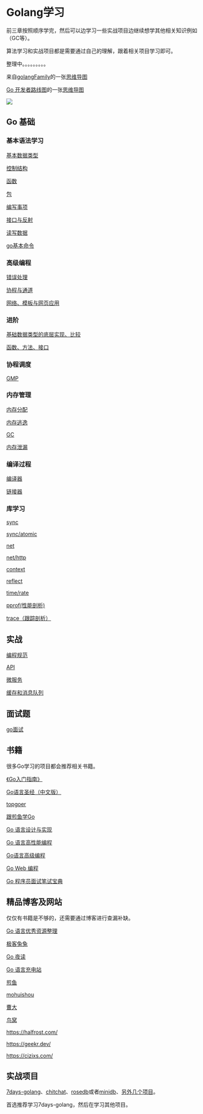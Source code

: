 # Golang学习

前三章按照顺序学完，然后可以边学习一些实战项目边继续想学其他相关知识例如（GC等）。

算法学习和实战项目都是需要通过自己的理解，跟着相关项目学习即可。

整理中。。。。。。。。。

来自[golangFamily](https://github.com/xiaobaiTech/golangFamily)的一张[思维导图](https://camo.githubusercontent.com/a036daa2ee9367a2145c0ac84550dc9c2f3b2cd63eb71b6b9361948c2fcaa97c/68747470733a2f2f63646e2e6a7364656c6976722e6e65742f67682f7869616f626169546563682f696d6167652f2545352539302538452545372541422541462545362538382539302545392539352542462545382542372541462545372542412542462e706e67)

[Go 开发者路线图](https://github.com/Alikhll/golang-developer-roadmap)的一张[思维导图](https://raw.githubusercontent.com/Alikhll/golang-developer-roadmap/master/i18n/zh-CN/golang-developer-roadmap-zh-CN.png)

![](https://raw.githubusercontent.com/Alikhll/golang-developer-roadmap/master/i18n/zh-CN/golang-developer-roadmap-zh-CN.png)

## Go 基础

### 基本语法学习

[基本数据类型](https://github.com/Simin-hub/Golang-Learning-and-Interview/blob/main/Go/%E5%9F%BA%E7%A1%80/%E5%9F%BA%E6%9C%AC%E8%AF%AD%E6%B3%95.md#%E4%B8%80%E6%95%B0%E6%8D%AE%E7%B1%BB%E5%9E%8B)

[控制结构](https://github.com/Simin-hub/Golang-Learning-and-Interview/blob/main/Go/%E5%9F%BA%E7%A1%80/%E5%9F%BA%E6%9C%AC%E8%AF%AD%E6%B3%95.md#%E4%BA%8C%E6%8E%A7%E5%88%B6%E7%BB%93%E6%9E%84)

[函数](https://github.com/Simin-hub/Golang-Learning-and-Interview/blob/main/Go/%E5%9F%BA%E7%A1%80/%E5%9F%BA%E6%9C%AC%E8%AF%AD%E6%B3%95.md#%E4%B8%89%E5%87%BD%E6%95%B0)

[包](https://github.com/Simin-hub/Golang-Learning-and-Interview/blob/main/Go/%E5%9F%BA%E7%A1%80/%E5%9F%BA%E6%9C%AC%E8%AF%AD%E6%B3%95.md#%E5%9B%9B%E5%8C%85)

[编写事项](https://github.com/Simin-hub/Golang-Learning-and-Interview/blob/main/Go/%E5%9F%BA%E7%A1%80/%E5%9F%BA%E6%9C%AC%E8%AF%AD%E6%B3%95.md#%E4%BA%94%E7%BC%96%E5%86%99%E6%B3%A8%E6%84%8F%E4%BA%8B%E9%A1%B9)

[接口与反射](https://github.com/Simin-hub/Golang-Learning-and-Interview/blob/main/Go/%E5%9F%BA%E7%A1%80/%E5%9F%BA%E6%9C%AC%E8%AF%AD%E6%B3%95.md#%E5%85%AD%E6%8E%A5%E5%8F%A3%E4%B8%8E%E5%8F%8D%E5%B0%84)

[读写数据](https://github.com/Simin-hub/Golang-Learning-and-Interview/blob/main/Go/%E5%9F%BA%E7%A1%80/%E5%9F%BA%E6%9C%AC%E8%AF%AD%E6%B3%95.md#%E4%B8%83%E8%AF%BB%E5%86%99%E6%95%B0%E6%8D%AE)

[go基本命令](https://github.com/Simin-hub/Golang-Learning-and-Interview/blob/main/Go/%E5%9F%BA%E7%A1%80/go%E5%91%BD%E4%BB%A4.md)

### 高级编程

[错误处理](https://github.com/Simin-hub/Golang-Learning-and-Interview/blob/main/Go/%E5%9F%BA%E7%A1%80/%E9%AB%98%E7%BA%A7%E7%BC%96%E7%A8%8B.md#%E4%B8%80%E9%94%99%E8%AF%AF%E5%A4%84%E7%90%86)

[协程与通道](https://github.com/Simin-hub/Golang-Learning-and-Interview/blob/main/Go/%E5%9F%BA%E7%A1%80/%E9%AB%98%E7%BA%A7%E7%BC%96%E7%A8%8B.md#%E4%BA%8C%E5%8D%8F%E7%A8%8B%E5%92%8C%E9%80%9A%E9%81%93)

[网络、模板与网页应用](https://github.com/Simin-hub/Golang-Learning-and-Interview/blob/main/Go/%E5%9F%BA%E7%A1%80/%E9%AB%98%E7%BA%A7%E7%BC%96%E7%A8%8B.md#%E4%B8%89%E7%BD%91%E7%BB%9C%E6%A8%A1%E6%9D%BF%E4%B8%8E%E7%BD%91%E9%A1%B5%E5%BA%94%E7%94%A8)

### 进阶

[基础数据类型的底层实现、比较](https://github.com/Simin-hub/Learning-Programming/blob/main/Go/%E8%BF%9B%E9%98%B6/%E5%9F%BA%E7%A1%80%E6%95%B0%E6%8D%AE%E7%B1%BB%E5%9E%8B.md#string%E7%B1%BB%E5%9E%8B)

[函数、方法、接口](https://github.com/Simin-hub/Learning-Programming/blob/main/Go/%E8%BF%9B%E9%98%B6/%E5%9F%BA%E7%A1%80%E6%95%B0%E6%8D%AE%E7%B1%BB%E5%9E%8B.md#%E5%87%BD%E6%95%B0)

### 协程调度

[GMP](https://github.com/Simin-hub/Learning-Programming/blob/main/Go/%E8%BF%9B%E9%98%B6/goroutine.md)

### 内存管理

[内存分配](https://github.com/Simin-hub/Learning-Programming/blob/main/Go/%E8%BF%9B%E9%98%B6/%E5%86%85%E5%AD%98%E7%AE%A1%E7%90%86.md#%E5%86%85%E5%AD%98%E7%AE%A1%E7%90%86)

[内存逃逸](https://github.com/Simin-hub/Learning-Programming/blob/main/Go/%E8%BF%9B%E9%98%B6/%E5%86%85%E5%AD%98%E7%AE%A1%E7%90%86.md#%E5%86%85%E5%AD%98%E7%AE%A1%E7%90%86)

[GC](https://github.com/Simin-hub/Learning-Programming/blob/main/Go/%E8%BF%9B%E9%98%B6/%E5%86%85%E5%AD%98%E7%AE%A1%E7%90%86.md#%E5%86%85%E5%AD%98%E7%AE%A1%E7%90%86)

[内存泄漏](https://github.com/Simin-hub/Learning-Programming/blob/main/Go/%E8%BF%9B%E9%98%B6/%E5%86%85%E5%AD%98%E7%AE%A1%E7%90%86.md#%E5%86%85%E5%AD%98%E7%AE%A1%E7%90%86)

### 编译过程

[编译器](https://github.com/Simin-hub/Learning-Programming/blob/main/Go/%E8%BF%9B%E9%98%B6/%E7%BC%96%E8%AF%91%E8%BF%87%E7%A8%8B.md#%E7%BC%96%E8%AF%91%E5%8E%9F%E7%90%86)

[链接器](https://github.com/Simin-hub/Learning-Programming/blob/main/Go/%E8%BF%9B%E9%98%B6/%E7%BC%96%E8%AF%91%E8%BF%87%E7%A8%8B.md#%E9%93%BE%E6%8E%A5%E8%BF%87%E7%A8%8B)

### 库学习

[sync](https://github.com/Simin-hub/Golang-Learning-and-Interview/blob/main/Go/标准库/sync.md)

[sync/atomic](https://github.com/Simin-hub/Golang-Learning-and-Interview/blob/main/Go/标准库/atomic.md)

[net](https://github.com/Simin-hub/Golang-Learning-and-Interview/blob/main/Go/%E6%A0%87%E5%87%86%E5%BA%93/net.md)

[net/http](net/http)

[context](https://github.com/Simin-hub/Learning-Programming/blob/main/Go/%E6%A0%87%E5%87%86%E5%BA%93/context.md)

[reflect](https://github.com/Simin-hub/Learning-Programming/blob/main/Go/%E6%A0%87%E5%87%86%E5%BA%93/reflect.md)

[time/rate](time/rate)

[pprof(性能剖析)](https://github.com/Simin-hub/Learning-Programming/blob/main/Go/%E6%A0%87%E5%87%86%E5%BA%93/pprof.md)

[trace（跟踪剖析）](https://github.com/Simin-hub/Learning-Programming/blob/main/Go/%E6%A0%87%E5%87%86%E5%BA%93/trace.md)

## 实战

[编程规范](https://github.com/Simin-hub/Golang-Learning-and-Interview/blob/main/Go/%E8%BF%9B%E9%98%B6/Go%E7%BC%96%E7%A8%8B%E8%A7%84%E8%8C%83.md)

[API](https://github.com/Simin-hub/Golang-Learning-and-Interview/blob/main/Go/%E5%AE%9E%E6%88%98/API.md)

[微服务](https://github.com/Simin-hub/Golang-Learning-and-Interview/blob/main/Go/%E5%AE%9E%E6%88%98/%E5%BE%AE%E6%9C%8D%E5%8A%A1.md)

[缓存和消息队列](https://github.com/Simin-hub/Golang-Learning-and-Interview/blob/main/Go/%E5%AE%9E%E6%88%98/%E7%BC%93%E5%AD%98%E5%92%8C%E6%B6%88%E6%81%AF%E9%98%9F%E5%88%97.md)

## 面试题

[go面试](https://github.com/Simin-hub/Learning-Programming/blob/main/Go/go%E9%9D%A2%E8%AF%95%E9%A2%98.md)

## 书籍

很多Go学习的项目都会推荐相关书籍。

[《Go入门指南》](https://github.com/unknwon/the-way-to-go_ZH_CN)

[Go语言圣经（中文版）](https://books.studygolang.com/gopl-zh/)

[topgoer](https://www.topgoer.com/)

[跟煎鱼学Go](https://eddycjy.gitbook.io/golang/)

[Go 语言设计与实现](https://draveness.me/golang/#go-语言设计与实现)

[Go 语言高性能编程](https://geektutu.com/post/high-performance-go.html)

[Go语言高级编程](https://www.bookstack.cn/read/advanced-go-programming-book/preface.md)

[Go Web 编程](https://learnku.com/docs/build-web-application-with-golang)

[Go 程序员面试笔试宝典 ](https://golang.design/go-questions/#go-程序员面试笔试宝典)

## 精品博客及网站

仅仅有书籍是不够的，还需要通过博客进行查漏补缺。

[Go 语言优秀资源整理](https://github.com/shockerli/go-awesome)

[极客兔兔](https://geektutu.com/)

[Go 夜读](https://talkgo.org/)

[Go 语言充电站](https://lessisbetter.site/)

[煎鱼](https://eddycjy.com/)

[mohuishou](https://lailin.xyz/)

[曹大](https://qcrao.com/)

[鸟窝](https://colobu.com/)

https://halfrost.com/

https://geekr.dev/

https://cizixs.com/

## 实战项目

[7days-golang](https://github.com/geektutu/7days-golang)、[chitchat](https://github.com/nonfu/chitchat)、[rosedb](https://github.com/flower-corp/rosedb)或者[minidb](https://github.com/flower-corp/minidb)、[另外几个项目](https://juejin.cn/post/7038967716459315208)。

首选推荐学习7days-golang，然后在学习其他项目。